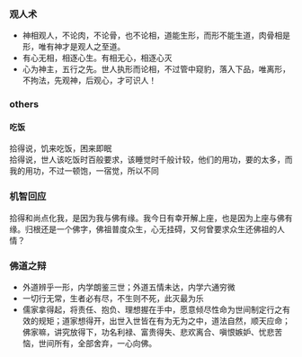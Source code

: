 ### 观人术
- 神相观人，不论肉，不论骨，也不论相，道能生形，而形不能生道，肉骨相是形，唯有神才是观人之至道。
- 有心无相，相逐心生。有相无心，相逐心灭
- 心为神主，五行之先。世人执形而论相，不过管中窥豹，落入下品，唯离形，不拘法，先观神，后观心，才可识人！

### others
#### 吃饭
拾得说，饥来吃饭，困来即眠  
拾得说，世人该吃饭时百般要求，该睡觉时千般计较，他们的用功，要的太多，而我的用功，不过一顿饱，一宿觉，所以不同
### 机智回应
拾得和尚点化我，是因为我与佛有缘。我今日有幸开解上座，也是因为上座与佛有缘。归根还是一个佛字，佛祖普度众生，心无挂碍，又何曾要求众生还佛祖的人情？

### 佛道之辩
- 外道辨乎一形，内学朗鉴三世；外道五情未达，内学六通穷微
- 一切行无常，生者必有尽，不生则不死，此灭最为乐
- 儒家拿得起，将责任、抱负、理想握在手中，愿意倾尽性命为世间制定行之有效的规矩；道家想得开，出世入世皆在有为无为之中，道法自然，顺天应命；佛家嘛，讲究放得下，功名利禄、富贵得失、悲欢离合、嗔恨嫉妒、忧悲苦恼，世间所有，全部舍弃，一心向佛。